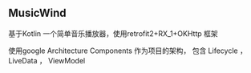 ## MusicWind


   基于Kotlin 一个简单音乐播放器，使用retrofit2+RX_1+OKHttp 框架

   使用google Architecture Components  作为项目的架构，
   包含 Lifecycle ，LiveData ， ViewModel
